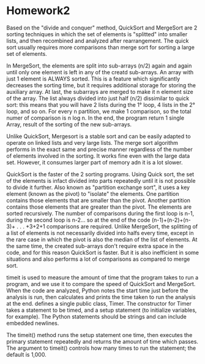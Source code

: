 # Homework2
Based on the "divide and conquer" method, QuickSort and MergeSort are 2 sorting techniques in which the set of elements is "splitted" into smaller lists, and then recombined and analyzed after rearrangement. The quick sort usually requires more comparisons than merge sort for sorting a large set of elements.


In MergeSort, the elements are split into sub-arrays (n/2) again and again until only one element is left in any of the creatd sub-arrays. An array with just 1 element is ALWAYS sorted. This is a feature which significantly decreases the sorting time, but it requires additional storage for storing the auxiliary array.
  At last, the subarrays are merged to make it n element size of the array. The list always divided into just half (n/2) dissimilar to quick sort: this means that you will have 2 lists during the 1° loop, 4 lists in the 2° loop, and so on. For every n partition, we make 1 comparison, so the total numer of comparison is n log n.
 In the end, the program return 1 single Array, result of the sorting of the new sub-arrays.

Unlike QuickSort, Mergesort is a stable sort and can be easily adapted to operate on linked lists and very large lists.
The merge sort algorithm performs in the exact same and precise manner regardless of the number of elements involved in the sorting. It works fine even with the large data set. However, it consumes larger part of memory adn it is a lot slower.


QuickSort is the faster of the 2 sorting programs.
Using Quick sort, the set of the elements is infact divided into parts repeatedly until it is not possible to divide it further. Also known as "partition exchange sort", it uses a key element (known as the pivot) to "isolate" the elements.
One partition contains those elements that are smaller than the pivot. Another partition contains those elements that are greater than the pivot. The elements are sorted recursively.
The number of comparisons during the first loop is n-1, during the second loop is n-2... so at the end of the code (n-1)+(n-2)+(n-3)+ . . . +3+2+1 comparisons are required.
Unlike MergeSort, the splitting of a list of elements is not necessarily divided into halfs every time, except in the rare case in which the pivot is also the median of the list of elements.
At the same time, the created sub-arrays don't require extra space in the code, and for this reason QuickSort is faster.
But it is also inefficient in some situations and also performs a lot of comparisons as compared to merge sort.
 
 
timeit is used to measure the amount of time that the program takes to run a program, and we use it to compare the speed of QuickSort and MergeSort.
When the code are analyzed, Python notes the start time just before the analysis is run, then calculates and prints the time taken to run the analysis at the end.
defines a single public class, Timer. The constructor for Timer takes a statement to be timed, and a setup statement (to initialize variables, for example). The Python statements should be strings and can include embedded newlines.

The timeit() method runs the setup statement one time, then executes the primary statement repeatedly and returns the amount of time which passes. The argument to timeit() controls how many times to run the statement; the default is 1,000.

